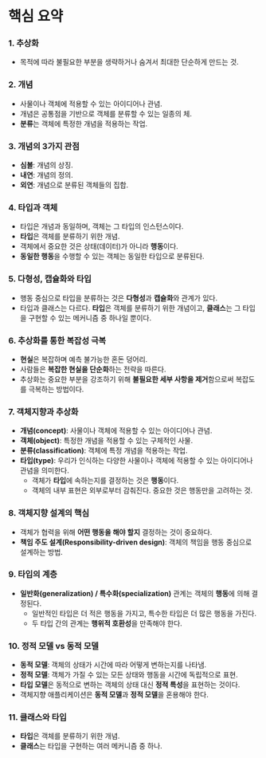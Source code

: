# 핵심 요약

### 1. **추상화**
- 목적에 따라 불필요한 부분을 생략하거나 숨겨서 최대한 단순하게 만드는 것.

### 2. **개념**
- 사물이나 객체에 적용할 수 있는 아이디어나 관념.
- 개념은 공통점을 기반으로 객체를 분류할 수 있는 일종의 체.
- **분류**는 객체에 특정한 개념을 적용하는 작업.

### 3. **개념의 3가지 관점**
- **심볼**: 개념의 상징.
- **내연**: 개념의 정의.
- **외연**: 개념으로 분류된 객체들의 집합.

### 4. **타입과 객체**
- 타입은 개념과 동일하며, 객체는 그 타입의 인스턴스이다.
- **타입**은 객체를 분류하기 위한 개념.
- 객체에서 중요한 것은 상태(데이터)가 아니라 **행동**이다.
- **동일한 행동**을 수행할 수 있는 객체는 동일한 타입으로 분류된다.
  
### 5. **다형성, 캡슐화와 타입**
- 행동 중심으로 타입을 분류하는 것은 **다형성**과 **캡슐화**와 관계가 있다.
- 타입과 클래스는 다르다. **타입**은 객체를 분류하기 위한 개념이고, **클래스**는 그 타입을 구현할 수 있는 메커니즘 중 하나일 뿐이다.

### 6. **추상화를 통한 복잡성 극복**
- **현실**은 복잡하며 예측 불가능한 혼돈 덩어리.
- 사람들은 **복잡한 현실을 단순화**하는 전략을 따른다.
- 추상화는 중요한 부분을 강조하기 위해 **불필요한 세부 사항을 제거**함으로써 복잡도를 극복하는 방법이다.

### 7. **객체지향과 추상화**
- **개념(concept)**: 사물이나 객체에 적용할 수 있는 아이디어나 관념.
- **객체(object)**: 특정한 개념을 적용할 수 있는 구체적인 사물.
- **분류(classification)**: 객체에 특정 개념을 적용하는 작업.
- **타입(type)**: 우리가 인식하는 다양한 사물이나 객체에 적용할 수 있는 아이디어나 관념을 의미한다.
  - 객체가 **타입**에 속하는지를 결정하는 것은 **행동**이다.
  - 객체의 내부 표현은 외부로부터 감춰진다. 중요한 것은 행동만을 고려하는 것.

### 8. **객체지향 설계의 핵심**
- 객체가 협력을 위해 **어떤 행동을 해야 할지** 결정하는 것이 중요하다.
- **책임 주도 설계(Responsibility-driven design)**: 객체의 책임을 행동 중심으로 설계하는 방법.

### 9. **타입의 계층**
- **일반화(generalization) / 특수화(specialization)** 관계는 객체의 **행동**에 의해 결정된다.
  - 일반적인 타입은 더 적은 행동을 가지고, 특수한 타입은 더 많은 행동을 가진다.
  - 두 타입 간의 관계는 **행위적 호환성**을 만족해야 한다.

### 10. **정적 모델 vs 동적 모델**
- **동적 모델**: 객체의 상태가 시간에 따라 어떻게 변하는지를 나타냄.
- **정적 모델**: 객체가 가질 수 있는 모든 상태와 행동을 시간에 독립적으로 표현.
- **타입 모델**은 동적으로 변하는 객체의 상태 대신 **정적 특성**을 표현하는 것이다.
- 객체지향 애플리케이션은 **동적 모델**과 **정적 모델**을 혼용해야 한다.

### 11. **클래스와 타입**
- **타입**은 객체를 분류하기 위한 개념.
- **클래스**는 타입을 구현하는 여러 메커니즘 중 하나.
